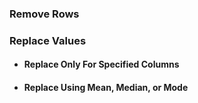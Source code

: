 ### Remove Rows

### Replace Values

- #### Replace Only For Specified Columns

- #### Replace Using Mean, Median, or Mode
